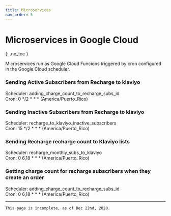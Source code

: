 ```yaml
---
title: Microservices
nav_order: 5
---
```

# Microservices in Google Cloud
{: .no_toc }

Microservices run as Google Cloud Funcions triggered by  cron configured in the Google Cloud scheduler.

### Sending Active Subscribers from Recharge to klaviyo
Scheduler: adding_charge_count_to_recharge_subs_id  
Cron: 0 */2 * * * (America/Puerto_Rico)

### Sending Inactive Subscribers from Recharge to klaviyo
Scheduler: recharge_to_klaviyo_inactive_subscribers  
Cron: 15 */2 * * * (America/Puerto_Rico)

### Sending Recharge recharge count to Klaviyo lists
Scheduler: recharge_monthly_subs_to_klaviyo  
Cron: 0 6,18 * * * (America/Puerto_Rico)

### Getting charge count for recharge subscribers when they create an order
Scheduler: adding_charge_count_to_recharge_subs_id  
Cron: 0 6,18 * * * (America/Puerto_Rico)

---
```
This page is incomplete, as of Dec 22nd, 2020.
```
